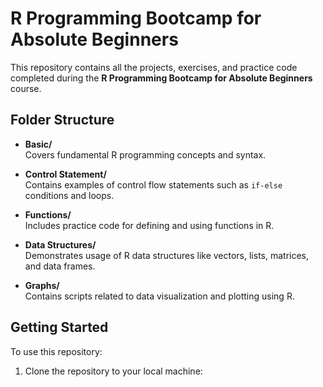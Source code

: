# R Programming Bootcamp for Absolute Beginners

This repository contains all the projects, exercises, and practice code completed during the **R Programming Bootcamp for Absolute Beginners** course.

## Folder Structure

- **Basic/**  
  Covers fundamental R programming concepts and syntax.

- **Control Statement/**  
  Contains examples of control flow statements such as `if-else` conditions and loops.

- **Functions/**  
  Includes practice code for defining and using functions in R.

- **Data Structures/**  
  Demonstrates usage of R data structures like vectors, lists, matrices, and data frames.

- **Graphs/**  
  Contains scripts related to data visualization and plotting using R.

## Getting Started

To use this repository:

1. Clone the repository to your local machine:  
